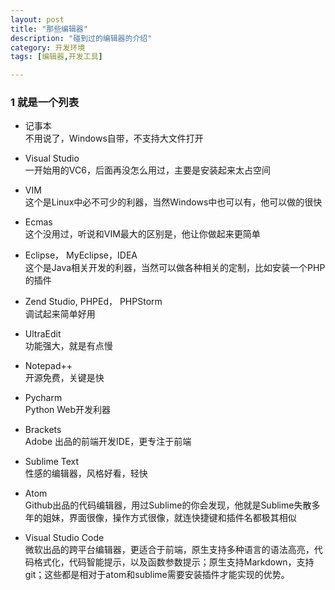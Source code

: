 ```yaml
---
layout: post
title: "那些编辑器"
description: "碰到过的编辑器的介绍"
category: 开发环境
tags: [编辑器,开发工具]

---
```



### 1 就是一个列表
+ 记事本   
不用说了，Windows自带，不支持大文件打开

+ Visual Studio    
一开始用的VC6，后面再没怎么用过，主要是安装起来太占空间

+ VIM   
这个是Linux中必不可少的利器，当然Windows中也可以有，他可以做的很快

+ Ecmas   
这个没用过，听说和VIM最大的区别是，他让你做起来更简单

+ Eclipse， MyEclipse，IDEA   
这个是Java相关开发的利器，当然可以做各种相关的定制，比如安装一个PHP的插件

+ Zend Studio, PHPEd， PHPStorm   
调试起来简单好用

+ UltraEdit    
功能强大，就是有点慢

+ Notepad++   
开源免费，关键是快

+ Pycharm    
Python Web开发利器

+ Brackets   
Adobe 出品的前端开发IDE，更专注于前端

+ Sublime Text   
性感的编辑器，风格好看，轻快

+ Atom   
Github出品的代码编辑器，用过Sublime的你会发现，他就是Sublime失散多年的姐妹，界面很像，操作方式很像，就连快捷键和插件名都极其相似

+ Visual Studio Code    
微软出品的跨平台编辑器，更适合于前端，原生支持多种语言的语法高亮，代码格式化，代码智能提示，以及函数参数提示；原生支持Markdown，支持git；这些都是相对于atom和sublime需要安装插件才能实现的优势。